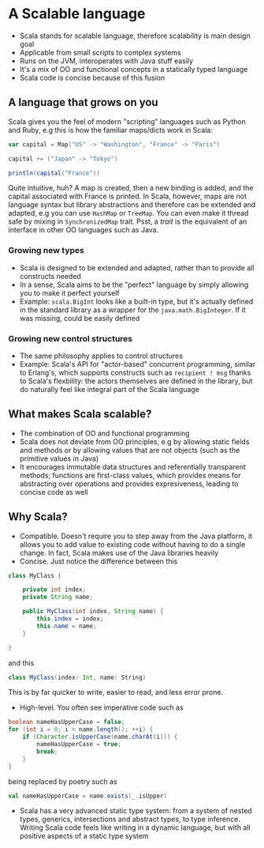 # A Scalable language

- Scala stands for scalable language, therefore scalability is main design goal
- Applicable from small scripts to complex systems
- Runs on the JVM, interoperates with Java stuff easily
- It's a mix of OO and functional concepts in a statically typed language
- Scala code is concise because of this fusion

## A language that grows on you

Scala gives you the feel of modern "scripting" languages such as Python and
Ruby, e.g this is how the familiar maps/dicts work in Scala:

```scala
var capital = Map("US" -> "Washington", "France" -> "Paris")

capital += ("Japan" -> "Tokyo")

println(capital("France"))
```

Quite intuitive, huh? A map is created, then a new binding is added, and the
capital associated with France is printed. In Scala, however, maps are not
language syntax but library abstractions and therefore can be extended and
adapted, e.g you can use `HashMap` or `TreeMap`. You can even make it thread safe by
mixing in `SynchronizedMap` trait. Psst, a *trait* is the equivalent of an interface
in other OO languages such as Java.

### Growing new types

- Scala is designed to be extended and adapted, rather than to provide all
constructs needed
- In a sense, Scala aims to be the "perfect" language by simply allowing you to
make it perfect yourself
- Example: `scala.BigInt` looks like a built-in type, but it's actually
defined in the standard library as a wrapper for the `java.math.BigInteger`. If
it was missing, could be easily defined

### Growing new control structures

- The same philosophy applies to control structures
- Example: Scala's API for "actor-based" concurrent programming, similar to
Erlang's, which supports constructs such as `recipient ! msg` thanks to Scala's
flexbility: the actors themselves are defined in the library, but do naturally
feel like integral part of the Scala language

## What makes Scala scalable?

- The combination of OO and functional programming
- Scala does not deviate from OO principles, e.g by allowing static fields and
methods or by allowing values that are not objects (such as the primitive
values in Java)
- It encourages immutable data structures and referentially transparent methods;
functions are first-class values, which provides means for abstracting
over operations and provides expresiveness, leading to concise code as well

## Why Scala?

- Compatible. Doesn't require you to step away from the Java platform, it allows
you to add value to existing code without having to do a single change. In fact,
Scala makes use of the Java libraries heavily
- Concise. Just notice the difference between this

```java
class MyClass {

    private int index;
    private String name;

    public MyClass(int index, String name) {
        this.index = index;
        this.name = name;
    }

}
```

and this

```scala
class MyClass(index: Int, name: String)
```

This is by far quicker to write, easier to read, and less error prone.

- High-level. You often see imperative code such as

```java
boolean nameHasUpperCase = false;
for (int i = 0; i < name.length(); ++i) {
    if (Character.isUpperCase(name.charAt(i))) {
        nameHasUpperCase = true;
        break;
    }
}
```

being replaced by poetry such as

```scala
val nameHasUpperCase = name.exists(_.isUpper)
```

- Scala has a very advanced static type system: from a system of nested types,
generics, intersections and abstract types, to type inference. Writing Scala
code feels like writing in a dynamic language, but with all positive aspects of
a static type system

